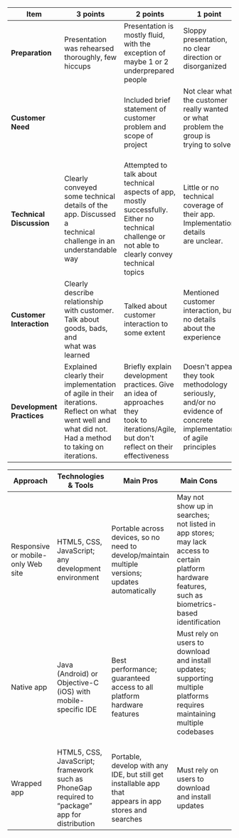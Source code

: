 |**Item**|**3 points**|**2 points**|**1 point**   |
|-|-|-|-|
|**Preparation**|Presentation was rehearsed thoroughly, few hiccups|Presentation is mostly fluid, with the exception of maybe 1 or 2<br/>underprepared people|Sloppy presentation, no clear direction or disorganized<br/><br/>|
|**Customer Need**||Included brief statement of customer problem and scope of project|Not clear what the customer really wanted or what problem the group is<br/>trying to solve<br/><br/>|
|**Technical Discussion**|Clearly conveyed some technical details of the app.  Discussed a<br/>technical challenge in an understandable way|Attempted to talk about technical aspects of app, mostly successfully.<br/>Either no technical challenge or not able to clearly convey technical<br/>topics|Little or no technical coverage of their app.  Implementation details<br/>are unclear.<br/><br/>|
|**Customer Interaction**|Clearly describe relationship with customer. Talk about goods, bads, and<br/>what was learned|Talked about customer interaction to some extent|Mentioned customer interaction, but no details about the experience<br/><br/>|
|**Development Practices**|Explained clearly their implementation of agile in their iterations.<br/>Reflect on what went well and what did not.  Had a method to taking on<br/>iterations.|Briefly explain development practices.  Give an idea of approaches they<br/>took to iterations/Agile, but don't reflect on their effectiveness|Doesn't appear they took methodology seriously, and/or no evidence of<br/>concrete implementation of agile principles<br/><br/>|


|**Approach**|**Technologies \& Tools**|**Main Pros**|**Main Cons**<br/>  ||
|-|-|-|-|-|
|Responsive or mobile-only Web site|HTML5, CSS, JavaScript; any development environment|Portable across devices, so no need to develop/maintain multiple<br/>  versions; updates automatically|May not show up in searches; not listed in app stores; may lack<br/>  access to certain platform hardware features, such as<br/>  biometrics-based identification<br/>  ||
|Native app|Java (Android) or Objective-C (iOS) with mobile-specific IDE|Best performance; guaranteed access to all platform hardware features|Must rely on users to download and install updates; supporting<br/>  multiple platforms requires maintaining multiple codebases<br/><br/>  ||
|Wrapped app|HTML5, CSS, JavaScript; framework such as PhoneGap required to<br/>  “package” app for distribution|Portable, develop with any IDE, but still get installable app that<br/>  appears in app stores and searches|Must rely on users to download and install updates<br/>  ||